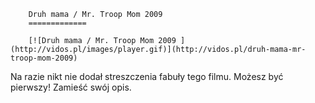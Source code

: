 
        Druh mama / Mr. Troop Mom 2009 
        =============
        
        [![Druh mama / Mr. Troop Mom 2009 ](http://vidos.pl/images/player.gif)](http://vidos.pl/druh-mama-mr-troop-mom-2009)
        
        
 Na razie nikt nie dodał streszczenia fabuły tego filmu. Możesz być pierwszy! Zamieść swój opis.
    